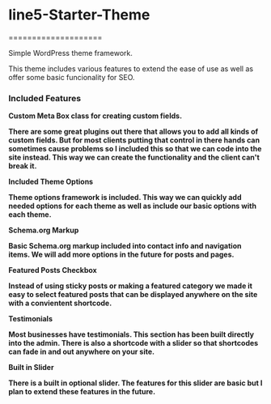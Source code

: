 <h1>line5-Starter-Theme</h1>
====================

Simple WordPress theme framework.

This theme includes various features to extend the ease of use as well as offer some basic funcionality for SEO.

<h3>Included Features</h3>

<b>Custom Meta Box class for creating custom fields.<b>

There are some great plugins out there that allows you to add all kinds of custom fields.
But for most clients putting that control in there hands can sometimes cause problems
so I included this so that we can code into the site instead. This way we can create the 
functionality and the client can't break it. 

<b>Included Theme Options</b>

Theme options framework is included. This way we can quickly add needed options for each 
theme as well as include our basic options with each theme. 

<b>Schema.org Markup</b>

Basic Schema.org markup included into contact info and navigation items. We will add more
options in the future for posts and pages.

<b>Featured Posts Checkbox</b>

Instead of using sticky posts or making a featured category we made it easy to select 
featured posts that can be displayed anywhere on the site with a convientent shortcode.

<b>Testimonials</b>

Most businesses have testimonials. This section has been built directly into the admin. 
There is also a shortcode with a slider so that shortcodes can fade in and out anywhere 
on your site.

<b>Built in Slider</b>

There is a built in optional slider. The features for this slider are basic but I plan to 
extend these features in the future.



